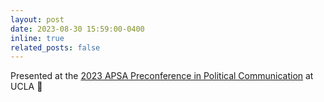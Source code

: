 ```yaml
---
layout: post
date: 2023-08-30 15:59:00-0400
inline: true
related_posts: false
---
```


Presented at the [2023 APSA Preconference in Political Communication](https://cpg.comm.ucla.edu/preconf2023/) at UCLA :large_blue_diamond:
